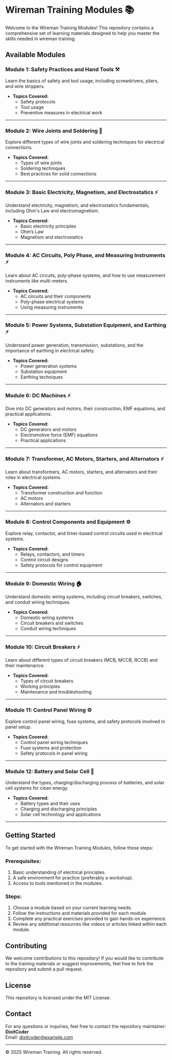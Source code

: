 # Wireman Training Modules 📚

Welcome to the Wireman Training Modules! This repository contains a comprehensive set of learning materials designed to help you master the skills needed in wireman training.

## Available Modules

### Module 1: Safety Practices and Hand Tools ⚒️
Learn the basics of safety and tool usage, including screwdrivers, pliers, and wire strippers.

- **Topics Covered:**
  - Safety protocols
  - Tool usage
  - Preventive measures in electrical work

---

### Module 2: Wire Joints and Soldering 🔌
Explore different types of wire joints and soldering techniques for electrical connections.

- **Topics Covered:**
  - Types of wire joints
  - Soldering techniques
  - Best practices for solid connections

---

### Module 3: Basic Electricity, Magnetism, and Electrostatics ⚡
Understand electricity, magnetism, and electrostatics fundamentals, including Ohm's Law and electromagnetism.

- **Topics Covered:**
  - Basic electricity principles
  - Ohm’s Law
  - Magnetism and electrostatics

---

### Module 4: AC Circuits, Poly Phase, and Measuring Instruments ⚡
Learn about AC circuits, poly-phase systems, and how to use measurement instruments like multi-meters.

- **Topics Covered:**
  - AC circuits and their components
  - Poly-phase electrical systems
  - Using measuring instruments

---

### Module 5: Power Systems, Substation Equipment, and Earthing ⚡
Understand power generation, transmission, substations, and the importance of earthing in electrical safety.

- **Topics Covered:**
  - Power generation systems
  - Substation equipment
  - Earthing techniques

---

### Module 6: DC Machines ⚡
Dive into DC generators and motors, their construction, EMF equations, and practical applications.

- **Topics Covered:**
  - DC generators and motors
  - Electromotive force (EMF) equations
  - Practical applications

---

### Module 7: Transformer, AC Motors, Starters, and Alternators ⚡
Learn about transformers, AC motors, starters, and alternators and their roles in electrical systems.

- **Topics Covered:**
  - Transformer construction and function
  - AC motors
  - Alternators and starters

---

### Module 8: Control Components and Equipment ⚙️
Explore relay, contactor, and timer-based control circuits used in electrical systems.

- **Topics Covered:**
  - Relays, contactors, and timers
  - Control circuit designs
  - Safety protocols for control equipment

---

### Module 9: Domestic Wiring 🏠
Understand domestic wiring systems, including circuit breakers, switches, and conduit wiring techniques.

- **Topics Covered:**
  - Domestic wiring systems
  - Circuit breakers and switches
  - Conduit wiring techniques

---

### Module 10: Circuit Breakers ⚡
Learn about different types of circuit breakers (MCB, MCCB, RCCB) and their maintenance.

- **Topics Covered:**
  - Types of circuit breakers
  - Working principles
  - Maintenance and troubleshooting

---

### Module 11: Control Panel Wiring ⚙️
Explore control panel wiring, fuse systems, and safety protocols involved in panel setup.

- **Topics Covered:**
  - Control panel wiring techniques
  - Fuse systems and protection
  - Safety protocols in panel wiring

---

### Module 12: Battery and Solar Cell 🔋
Understand the types, charging/discharging process of batteries, and solar cell systems for clean energy.

- **Topics Covered:**
  - Battery types and their uses
  - Charging and discharging principles
  - Solar cell technology and applications

---

## Getting Started

To get started with the Wireman Training Modules, follow these steps:

### Prerequisites:
1. Basic understanding of electrical principles.
2. A safe environment for practice (preferably a workshop).
3. Access to tools mentioned in the modules.

### Steps:
1. Choose a module based on your current learning needs.
2. Follow the instructions and materials provided for each module.
3. Complete any practical exercises provided to gain hands-on experience.
4. Review any additional resources like videos or articles linked within each module.

## Contributing

We welcome contributions to this repository! If you would like to contribute to the training materials or suggest improvements, feel free to fork the repository and submit a pull request.

## License

This repository is licensed under the MIT License.

## Contact

For any questions or inquiries, feel free to contact the repository maintainer:  
**DixitCoder**  
Email: [dixitcoder@example.com](mailto:dixitcoder@example.com)

---

© 2025 Wireman Training. All rights reserved.
